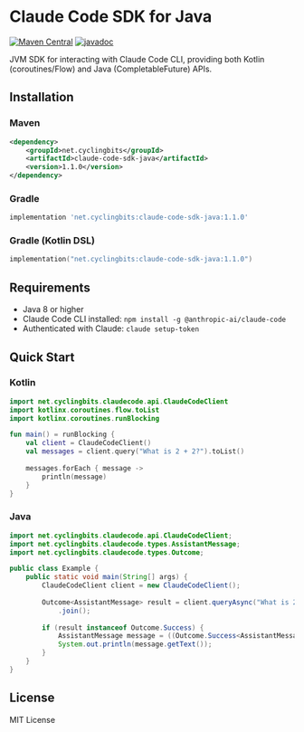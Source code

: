 # Claude Code SDK for Java

[![Maven Central](https://img.shields.io/maven-central/v/net.cyclingbits/claude-code-sdk-java)](https://central.sonatype.com/artifact/net.cyclingbits/claude-code-sdk-java/1.0.1)
[![javadoc](https://javadoc.io/badge2/net.cyclingbits/claude-code-sdk-java/javadoc.svg)](https://javadoc.io/doc/net.cyclingbits/claude-code-sdk-java/1.0.1)

JVM SDK for interacting with Claude Code CLI, providing both Kotlin (coroutines/Flow) and Java (CompletableFuture) APIs.

## Installation

### Maven
<!-- x-release-please-start-version -->
```xml
<dependency>
    <groupId>net.cyclingbits</groupId>
    <artifactId>claude-code-sdk-java</artifactId>
    <version>1.1.0</version>
</dependency>
```
<!-- x-release-please-end -->

### Gradle
<!-- x-release-please-start-version -->
```gradle
implementation 'net.cyclingbits:claude-code-sdk-java:1.1.0'
```
<!-- x-release-please-end -->

### Gradle (Kotlin DSL)
<!-- x-release-please-start-version -->
```kotlin
implementation("net.cyclingbits:claude-code-sdk-java:1.1.0")
```
<!-- x-release-please-end -->

## Requirements

- Java 8 or higher
- Claude Code CLI installed: `npm install -g @anthropic-ai/claude-code`
- Authenticated with Claude: `claude setup-token`

## Quick Start

### Kotlin
```kotlin
import net.cyclingbits.claudecode.api.ClaudeCodeClient
import kotlinx.coroutines.flow.toList
import kotlinx.coroutines.runBlocking

fun main() = runBlocking {
    val client = ClaudeCodeClient()
    val messages = client.query("What is 2 + 2?").toList()
    
    messages.forEach { message ->
        println(message)
    }
}
```

### Java
```java
import net.cyclingbits.claudecode.api.ClaudeCodeClient;
import net.cyclingbits.claudecode.types.AssistantMessage;
import net.cyclingbits.claudecode.types.Outcome;

public class Example {
    public static void main(String[] args) {
        ClaudeCodeClient client = new ClaudeCodeClient();
        
        Outcome<AssistantMessage> result = client.queryAsync("What is 2 + 2?")
            .join();
        
        if (result instanceof Outcome.Success) {
            AssistantMessage message = ((Outcome.Success<AssistantMessage>) result).getValue();
            System.out.println(message.getText());
        }
    }
}
```

## License

MIT License